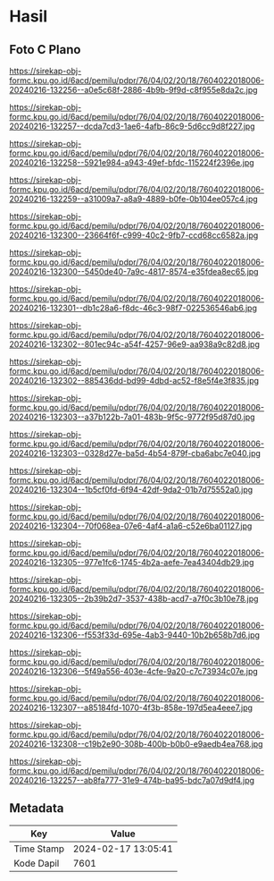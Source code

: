# Hasil

## Foto C Plano

https://sirekap-obj-formc.kpu.go.id/6acd/pemilu/pdpr/76/04/02/20/18/7604022018006-20240216-132256--a0e5c68f-2886-4b9b-9f9d-c8f955e8da2c.jpg

https://sirekap-obj-formc.kpu.go.id/6acd/pemilu/pdpr/76/04/02/20/18/7604022018006-20240216-132257--dcda7cd3-1ae6-4afb-86c9-5d6cc9d8f227.jpg

https://sirekap-obj-formc.kpu.go.id/6acd/pemilu/pdpr/76/04/02/20/18/7604022018006-20240216-132258--5921e984-a943-49ef-bfdc-115224f2396e.jpg

https://sirekap-obj-formc.kpu.go.id/6acd/pemilu/pdpr/76/04/02/20/18/7604022018006-20240216-132259--a31009a7-a8a9-4889-b0fe-0b104ee057c4.jpg

https://sirekap-obj-formc.kpu.go.id/6acd/pemilu/pdpr/76/04/02/20/18/7604022018006-20240216-132300--23664f6f-c999-40c2-9fb7-ccd68cc6582a.jpg

https://sirekap-obj-formc.kpu.go.id/6acd/pemilu/pdpr/76/04/02/20/18/7604022018006-20240216-132300--5450de40-7a9c-4817-8574-e35fdea8ec65.jpg

https://sirekap-obj-formc.kpu.go.id/6acd/pemilu/pdpr/76/04/02/20/18/7604022018006-20240216-132301--db1c28a6-f8dc-46c3-98f7-022536546ab6.jpg

https://sirekap-obj-formc.kpu.go.id/6acd/pemilu/pdpr/76/04/02/20/18/7604022018006-20240216-132302--801ec94c-a54f-4257-96e9-aa938a9c82d8.jpg

https://sirekap-obj-formc.kpu.go.id/6acd/pemilu/pdpr/76/04/02/20/18/7604022018006-20240216-132302--885436dd-bd99-4dbd-ac52-f8e5f4e3f835.jpg

https://sirekap-obj-formc.kpu.go.id/6acd/pemilu/pdpr/76/04/02/20/18/7604022018006-20240216-132303--a37b122b-7a01-483b-9f5c-9772f95d87d0.jpg

https://sirekap-obj-formc.kpu.go.id/6acd/pemilu/pdpr/76/04/02/20/18/7604022018006-20240216-132303--0328d27e-ba5d-4b54-879f-cba6abc7e040.jpg

https://sirekap-obj-formc.kpu.go.id/6acd/pemilu/pdpr/76/04/02/20/18/7604022018006-20240216-132304--1b5cf0fd-6f94-42df-9da2-01b7d75552a0.jpg

https://sirekap-obj-formc.kpu.go.id/6acd/pemilu/pdpr/76/04/02/20/18/7604022018006-20240216-132304--70f068ea-07e6-4af4-a1a6-c52e6ba01127.jpg

https://sirekap-obj-formc.kpu.go.id/6acd/pemilu/pdpr/76/04/02/20/18/7604022018006-20240216-132305--977e1fc6-1745-4b2a-aefe-7ea43404db29.jpg

https://sirekap-obj-formc.kpu.go.id/6acd/pemilu/pdpr/76/04/02/20/18/7604022018006-20240216-132305--2b39b2d7-3537-438b-acd7-a7f0c3b10e78.jpg

https://sirekap-obj-formc.kpu.go.id/6acd/pemilu/pdpr/76/04/02/20/18/7604022018006-20240216-132306--f553f33d-695e-4ab3-9440-10b2b658b7d6.jpg

https://sirekap-obj-formc.kpu.go.id/6acd/pemilu/pdpr/76/04/02/20/18/7604022018006-20240216-132306--5f49a556-403e-4cfe-9a20-c7c73934c07e.jpg

https://sirekap-obj-formc.kpu.go.id/6acd/pemilu/pdpr/76/04/02/20/18/7604022018006-20240216-132307--a85184fd-1070-4f3b-858e-197d5ea4eee7.jpg

https://sirekap-obj-formc.kpu.go.id/6acd/pemilu/pdpr/76/04/02/20/18/7604022018006-20240216-132308--c19b2e90-308b-400b-b0b0-e9aedb4ea768.jpg

https://sirekap-obj-formc.kpu.go.id/6acd/pemilu/pdpr/76/04/02/20/18/7604022018006-20240216-132257--ab8fa777-31e9-474b-ba95-bdc7a07d9df4.jpg


## Metadata

| Key        | Value               |
| ---------- | ------------------- |
| Time Stamp | 2024-02-17 13:05:41 |
| Kode Dapil | 7601                |



